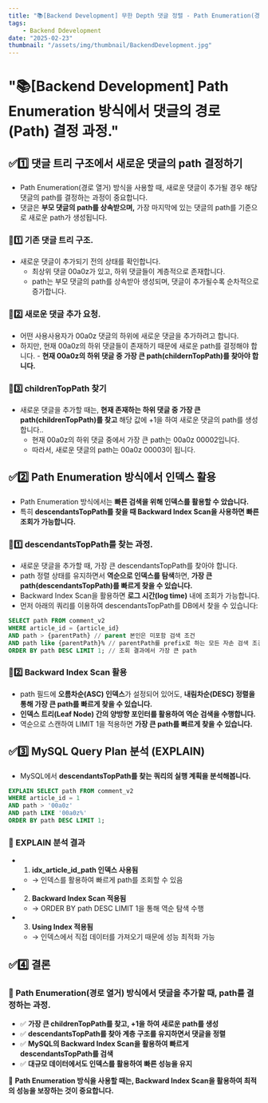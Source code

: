 ```yaml
---
title: "📚[Backend Development] 무한 Depth 댓글 정렬 - Path Enumeration(경로 열거) 방식과 인덱스 활용"
tags:
    - Backend Ddevelopment
date: "2025-02-23"
thumbnail: "/assets/img/thumbnail/BackendDevelopment.jpg"
---
```


# "📚[Backend Development] Path Enumeration 방식에서 댓글의 경로(Path) 결정 과정."
## ✅1️⃣ 댓글 트리 구조에서 새로운 댓글의 path 결정하기
- Path Enumeration(경로 열거) 방식을 사용할 때, 새로운 댓글이 추가될 경우 해당 댓글의 path를 결정하는 과정이 중요합니다.
- 댓글은 **부모 댓글의 path를 상속받으며,** 가장 마지막에 있는 댓글의 path를 기준으로 새로운 path가 생성됩니다.

### 📌1️⃣ 기존 댓글 트리 구조.
- 새로운 댓글이 추가되기 전의 상태를 확인합니다.
    - 최상위 댓글 00a0z가 있고, 하위 댓글들이 계층적으로 존재합니다.
    - path는 부모 댓글의 path를 상속받아 생성되며, 댓글이 추가될수록 순차적으로 증가합니다.

### 📌2️⃣ 새로운 댓글 추가 요청.
- 어떤 사용사용자가 00a0z 댓글의 하위에 새로운 댓글을 추가하려고 합니다.
- 하지만, 현재 00a0z의 하위 댓글들이 존재하기 때문에 새로운 path를 결정해야 합니다.
        - **현재 00a0z의 하위 댓글 중 가장 큰 path(childernTopPath)를 찾아야 합니다.**

### 📌3️⃣ childrenTopPath 찾기
- 새로운 댓글을 추가할 때는, **현재 존재하는 하위 댓글 중 가장 큰 path(childrenTopPath)를 찾고** 해당 값에 +1을 하여 새로운 댓글의 path를 생성합니다..
    - 현재 00a0z의 하위 댓글 중에서 가장 큰 path는 00a0z 00002입니다.
    - 따라서, 새로운 댓글의 path는 00a0z 00003이 됩니다.

## ✅2️⃣ Path Enumeration 방식에서 인덱스 활용
- Path Enumeration 방식에서는 **빠른 검색을 위해 인덱스를 활용할 수 았습니다.**
- 특히 **descendantsTopPath를 찾을 때 Backward Index Scan을 사용하면 빠른 조회가 가능합니다.**

### 📌1️⃣ descendantsTopPath를 찾는 과정.
- 새로운 댓글을 추가할 때, 가장 큰 descendantsTopPath를 찾아야 합니다.
- path 정렬 상태를 유지하면서 **역순으로 인덱스를 탐색**하면, **가장 큰 path(descendantsTopPath)를 빠르게 찾을 수 있습니다.**
- Backward Index Scan을 활용하면 **로그 시간(log time)** 내에 조회가 가능합니다.
- 먼저 아래의 쿼리를 이용하여 descendantsTopPath를 DB에서 찾을 수 있습니다:

```sql
SELECT path FROM comment_v2
WHERE article_id = {article_id}
AND path > {parentPath} // parent 본인은 미포함 검색 조건
AND path like {parentPath}% // parentPath를 prefix로 하는 모든 자손 검색 조건
ORDER BY path DESC LIMIT 1; // 조회 결과에서 가장 큰 path
```

### 📌2️⃣ Backward Index Scan 활용
- path 필드에 **오름차순(ASC) 인덱스**가 설정되어 있어도, **내림차순(DESC) 정렬을 통해 가장 큰 path를 빠르게 찾을 수 있습니다.**
- **인덱스 트리(Leaf Node) 간의 양방향 포인터를 활용하여 역순 검색을 수행합니다.**
- 역순으로 스캔하여 LIMIT 1을 적용하면 **가장 큰 path를 빠르게 찾을 수 있습니다.**

## ✅3️⃣ MySQL Query Plan 분석 (EXPLAIN)
- MySQL에서 **descendantsTopPath를 찾는 쿼리의 실행 계획을 분석해봅니다.**

```sql
EXPLAIN SELECT path FROM comment_v2
WHERE article_id = 1
AND path > '00a0z'
AND path LIKE '00a0z%'
ORDER BY path DESC LIMIT 1;
```

### 📌 EXPLAIN 분석 결과
- 1. **idx_article_id_path 인덱스 사용됨**
    - → 인덱스를 활용하여 빠르게 path를 조회할 수 있음
- 2. **Backward Index Scan 적용됨**
    - → ORDER BY path DESC LIMIT 1을 통해 역순 탐색 수행
- 3. **Using Index 적용됨**
    - → 인덱스에서 직접 데이터를 가져오기 때문에 성능 최적화 가능

## ✅4️⃣ 결론

### 🚀 Path Enumeration(경로 열거) 방식에서 댓글을 추가할 때, path를 결정하는 과정.

- ✅ **가장 큰 childrenTopPath를 찾고, +1을 하여 새로운 path를 생성**
- ✅ **descendantsTopPath를 찾아 계층 구조를 유지하면서 댓글을 정렬**
- ✅ **MySQL의 Backward Index Scan을 활용하여 빠르게 descendantsTopPath를 검색**
- ✅ **대규모 데이터에서도 인덱스를 활용하여 빠른 성능을 유지**

📌 **Path Enumeration 방식을 사용할 때는, Backward Index Scan을 활용하여 최적의 성능을 보장하는 것이 중요합니다.**
